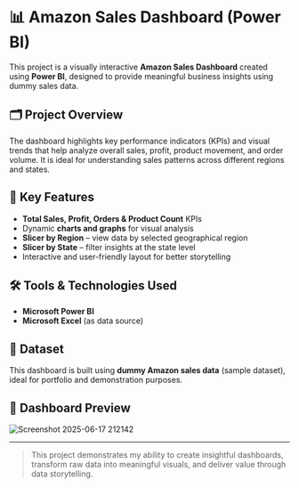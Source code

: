# 📊 Amazon Sales Dashboard (Power BI)

This project is a visually interactive **Amazon Sales Dashboard** created using **Power BI**, designed to provide meaningful business insights using dummy sales data.

## 🗂️ Project Overview

The dashboard highlights key performance indicators (KPIs) and visual trends that help analyze overall sales, profit, product movement, and order volume. It is ideal for understanding sales patterns across different regions and states.

## 📌 Key Features

- **Total Sales, Profit, Orders & Product Count** KPIs
- Dynamic **charts and graphs** for visual analysis
- **Slicer by Region** – view data by selected geographical region
- **Slicer by State** – filter insights at the state level
- Interactive and user-friendly layout for better storytelling

## 🛠️ Tools & Technologies Used

- **Microsoft Power BI**
- **Microsoft Excel** (as data source)

## 📁 Dataset

This dashboard is built using **dummy Amazon sales data** (sample dataset), ideal for portfolio and demonstration purposes.

## 📸 Dashboard Preview

![Screenshot 2025-06-17 212142](https://github.com/user-attachments/assets/45eb6b50-99ee-42db-9d82-3962d457b876)

---

> This project demonstrates my ability to create insightful dashboards, transform raw data into meaningful visuals, and deliver value through data storytelling.



